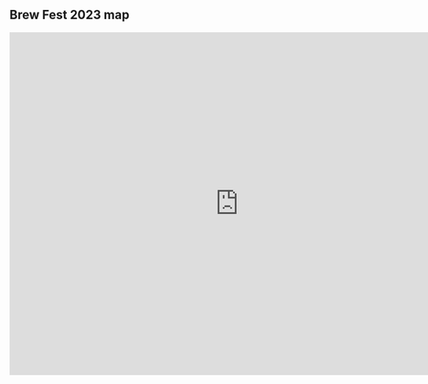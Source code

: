 ## Brew Fest 2023 map

<iframe width="800" height="600" frameborder="0" allowfullscreen src="https://arcg.is/1TTve40"></iframe>
